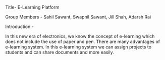 Title- E-Learning Platform

Group Members - Sahil Sawant, Swapnil Sawant, Jill Shah, Adarsh Rai

Introduction -

In this new era of electronics, we know the concept of e-learning which does not include the use of paper and pen. 
There are many advantages of e-learning system. In this e-learning system we can assign projects to students and can share documents and more easily.
